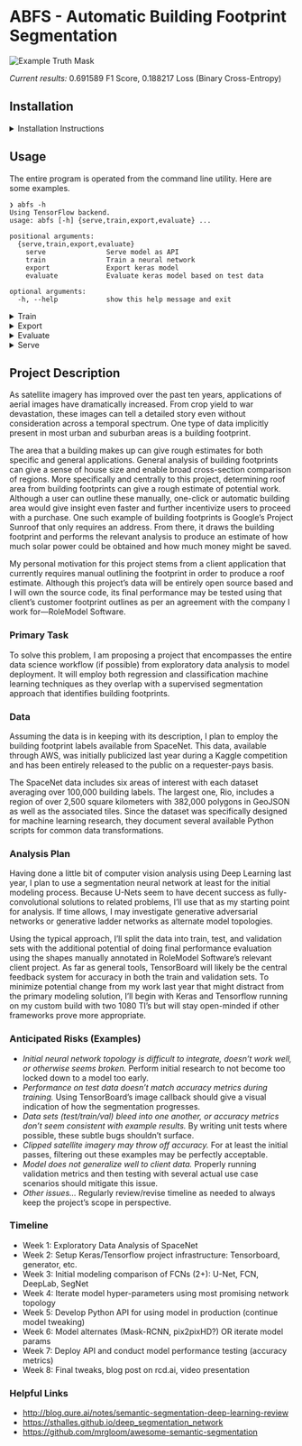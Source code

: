 # ABFS - Automatic Building Footprint Segmentation

![Example Truth Mask](https://user-images.githubusercontent.com/634167/51509050-d45ae400-1dc5-11e9-9dbc-04c64eed4e96.jpg)

*Current results:* 0.691589 F1 Score, 0.188217 Loss (Binary Cross-Entropy)

## Installation

<details>
  <summary>Installation Instructions</summary>
  
For this project, we'll use python 3.6.8. Go ahead and install `pyenv` if you don't already have it.

```
# * Install pyenv: https://github.com/pyenv/pyenv-installer
# * Add init commands to bash profile (bashrc, etc.)
# * Source shell before continuing

# Install proper version
pyenv install 3.6.8
```

Within the project directory, go ahead and setup a new virtual environment.

```
pyenv virtualenv 3.6.8 abfs-env
pyenv activate abfs-env
```

For `GDAL`, you'll need to install it separately through Homebrew/APT before installing the remaining requirements.

```
# Numpy must be installed BEFORE gdal (https://gis.stackexchange.com/a/274328)
pip install numpy

# On macOS:
brew install gdal

# On Debian/Ubuntu:
sudo apt-get install libgdal-dev
pip install \
  --global-option=build_ext \
  --global-option="-I/usr/include/gdal" GDAL==`gdal-config --version`
```

Now, go ahead and install the remaining dependencies.

```
pip install -r requirements.txt
```

For this program, you'll also need to decide whether to use a GPU-based backend.

```
# With CUDA-based GPU:
pip install tensorflow-gpu

# Without GPU:
pip install tensorflow
```

With these packages now available, install the command line utility.

```
python setup.py install
```

Verify it is installed properly by running the CLI.

```
abfs
```

If this returns an error about the command not being found, you may have to prepend the current python binary.

```
python -m abfs <COMMAND> <OPTIONS>
```
</details>


## Usage

The entire program is operated from the command line utility. Here are some examples.

```
❯ abfs -h
Using TensorFlow backend.
usage: abfs [-h] {serve,train,export,evaluate} ...

positional arguments:
  {serve,train,export,evaluate}
    serve               Serve model as API
    train               Train a neural network
    export              Export keras model
    evaluate            Evaluate keras model based on test data

optional arguments:
  -h, --help            show this help message and exit
```
</details>

<details>
  <summary>Train</summary>

```
❯ abfs train -h
Using TensorFlow backend.
usage: abfs train [-h] [-lr LEARNING_RATE] [-s SIZE] [-e EPOCHS]
                  [-b BATCH_SIZE] [-mb MAX_BATCHES] [-gpus GPU_COUNT]

optional arguments:
  -h, --help            show this help message and exit
  -lr LEARNING_RATE, --learning-rate LEARNING_RATE
  -s SIZE, --size SIZE  Size of image
  -e EPOCHS, --epochs EPOCHS
  -b BATCH_SIZE, --batch-size BATCH_SIZE
                        Number of examples per batch
  -mb MAX_BATCHES, --max-batches MAX_BATCHES
                        Maximum batches per epoch
  -gpus GPU_COUNT, --gpu-count GPU_COUNT

❯ abfs train -lr 0.02 --batch-size 8 --epochs 150 -gpus 2
...
```
</details>

<details>
  <summary>Export</summary>

```
❯ abfs export -h
Using TensorFlow backend.
usage: abfs export [-h] [-s SIZE] [-o OUTPUT]

optional arguments:
  -h, --help            show this help message and exit
  -s SIZE, --size SIZE  Size of image
  -o OUTPUT, --output OUTPUT

❯ abfs export -s 512 -o architecture
Using TensorFlow backend.
Save to "models/architecture.json"
```
</details>

<details>
  <summary>Evaluate</summary>

```
❯ abfs evaluate -h
Using TensorFlow backend.
usage: abfs evaluate [-h] [-w WEIGHTS_PATH] [-b BATCH_SIZE] [-s SIZE]

optional arguments:
  -h, --help            show this help message and exit
  -w WEIGHTS_PATH, --weights-path WEIGHTS_PATH
                        Path to hdf5 model weights
  -b BATCH_SIZE, --batch-size BATCH_SIZE
                        Number of examples per batch
  -s SIZE, --size SIZE  Size of image

❯ abfs evaluate -w checkpoints/unet-d82jd2-0020-0.19.hdf5
...
Loading weights from "checkpoints/unet-d82jd2-0020-0.19.hdf5"
Results:
[('loss', 0.1882165691484708), ...
```
</details>

<details>
  <summary>Serve</summary>

```
❯ abfs serve -h
Using TensorFlow backend.
usage: abfs serve [-h] [-w WEIGHTS_PATH] [-m MODEL_PATH] [-a ADDRESS]
                  [-p PORT]

optional arguments:
  -h, --help            show this help message and exit
  -w WEIGHTS_PATH, --weights-path WEIGHTS_PATH
                        Path to hdf5 model weights
  -m MODEL_PATH, --model-path MODEL_PATH
                        Path to keras model JSON
  -a ADDRESS, --address ADDRESS
                        Address to bind server to
  -p PORT, --port PORT  Port for server to listen on

❯ abfs serve \
    --weights-path checkpoints/unet-d82jd2-0020-0.19.hdf5 \
    --model-path models/unet-d82jd2.json \
    --mapbox-api-key <INSERT KEY HERE>
Using TensorFlow backend.
Serving on 0.0.0.0:1337
```
</details>

## Project Description

As satellite imagery has improved over the past ten years, applications of aerial images have dramatically increased. From crop yield to war devastation, these images can tell a detailed story even without consideration across a temporal spectrum. One type of data implicitly present in most urban and suburban areas is a building footprint.

The area that a building makes up can give rough estimates for both specific and general applications. General analysis of building footprints can give a sense of house size and enable broad cross-section comparison of regions. More specifically and centrally to this project, determining roof area from building footprints can give a rough estimate of potential work. Although a user can outline these manually, one-click or automatic building area would give insight even faster and further incentivize users to proceed with a purchase. One such example of building footprints is Google’s Project Sunroof that only requires an address. From there, it draws the building footprint and performs the relevant analysis to produce an estimate of how much solar power could be obtained and how much money might be saved.

My personal motivation for this project stems from a client application that currently requires manual outlining the footprint in order to produce a roof estimate. Although this project’s data will be entirely open source based and I will own the source code, its final performance may be tested using that client’s customer footprint outlines as per an agreement with the company I work for—RoleModel Software.

### Primary Task

To solve this problem, I am proposing a project that encompasses the entire data science workflow (if possible) from exploratory data analysis to model deployment. It will employ both regression and classification machine learning techniques as they overlap with a supervised segmentation approach that identifies building footprints.

### Data

Assuming the data is in keeping with its description, I plan to employ the building footprint labels available from SpaceNet. This data, available through AWS, was initially publicized last year during a Kaggle competition and has been entirely released to the public on a requester-pays basis.

The SpaceNet data includes six areas of interest with each dataset averaging over 100,000 building labels. The largest one, Rio, includes a region of over 2,500 square kilometers with 382,000 polygons in GeoJSON as well as the associated tiles. Since the dataset was specifically designed for machine learning research, they document several available Python scripts for common data transformations.

### Analysis Plan

Having done a little bit of computer vision analysis using Deep Learning last year, I plan to use a segmentation neural network at least for the initial modeling process. Because U-Nets seem to have decent success as fully-convolutional solutions to related problems, I’ll use that as my starting point for analysis. If time allows, I may investigate generative adversarial networks or generative ladder networks as alternate model topologies.

Using the typical approach, I’ll split the data into train, test, and validation sets with the additional potential of doing final performance evaluation using the shapes manually annotated in RoleModel Software’s relevant client project. As far as general tools, TensorBoard will likely be the central feedback system for accuracy in both the train and validation sets. To minimize potential change from my work last year that might distract from the primary modeling solution, I’ll begin with Keras and Tensorflow running on my custom build with two 1080 TI’s but will stay open-minded if other frameworks prove more appropriate.

### Anticipated Risks (Examples)

* _Initial neural network topology is difficult to integrate, doesn’t work well, or otherwise seems broken._ Perform initial research to not become too locked down to a model too early.
* _Performance on test data doesn’t match accuracy metrics during training._ Using TensorBoard’s image callback should give a visual indication of how the segmentation progresses.
* _Data sets (test/train/val) bleed into one another, or accuracy metrics don’t seem consistent with example results._ By writing unit tests where possible, these subtle bugs shouldn’t surface.
* _Clipped satellite imagery may throw off accuracy._ For at least the initial passes, filtering out these examples may be perfectly acceptable.
* _Model does not generalize well to client data._ Properly running validation metrics and then testing with several actual use case scenarios should mitigate this issue.
* _Other issues…_ Regularly review/revise timeline as needed to always keep the project’s scope in perspective.

### Timeline

* Week 1: Exploratory Data Analysis of SpaceNet
* Week 2: Setup Keras/Tensorflow project infrastructure: Tensorboard, generator, etc.
* Week 3: Initial modeling comparison of FCNs (2+): U-Net, FCN, DeepLab, SegNet
* Week 4: Iterate model hyper-parameters using most promising network topology
* Week 5: Develop Python API for using model in production (continue model tweaking)
* Week 6: Model alternates (Mask-RCNN, pix2pixHD?) OR iterate model params
* Week 7: Deploy API and conduct model performance testing (accuracy metrics)
* Week 8: Final tweaks, blog post on rcd.ai, video presentation

### Helpful Links

* http://blog.qure.ai/notes/semantic-segmentation-deep-learning-review
* https://sthalles.github.io/deep_segmentation_network
* https://github.com/mrgloom/awesome-semantic-segmentation
